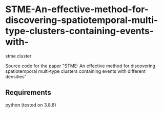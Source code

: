 # STME-An-effective-method-for-discovering-spatiotemporal-multi-type-clusters-containing-events-with-
stme cluster

Source code for the paper "STME: An effective method for discovering spatiotemporal multi‐type clusters containing events with different densities"

## Requirements
python (tested on 3.8.8)

